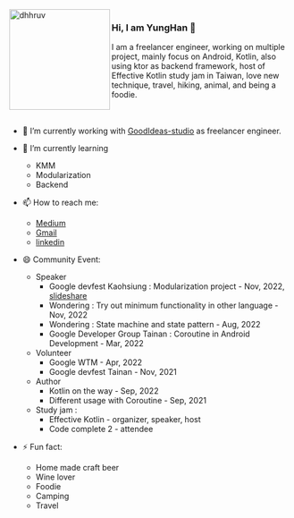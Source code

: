 <img align="left" width="180" height="180" alt="dhhruv" src="https://avatars.githubusercontent.com/u/65593417" />

### Hi, I am YungHan 👋

I am a freelancer engineer, working on multiple project, mainly focus on Android, Kotlin, also using ktor as backend framework, host of Effective Kotlin study jam in Taiwan, love new technique, travel, hiking, animal, and being a foodie.
<br>
<br>
<br>

- 🔭 I’m currently working with [GoodIdeas-studio](https://goodideas-studio.com/) as freelancer engineer.
- 🌱 I’m currently learning 
  - KMM
  - Modularization
  - Backend
  
- 📫 How to reach me: 
  - [Medium](https://medium.com/@kennethchangla)
  - [Gmail](mailto:kennethchangla@gmail.com)
  - [linkedin](https://www.linkedin.com/in/yh-c/)
  
- 😄 Community Event:
  - Speaker
    - Google devfest Kaohsiung : Modularization project - Nov, 2022, [slideshare](https://www.slideshare.net/ChangKenneth1/devfest-2022-pdf)
    - Wondering : Try out minimum functionality in other language - Nov, 2022
    - Wondering : State machine and state pattern - Aug, 2022
    - Google Developer Group Tainan : Coroutine in Android Development - Mar, 2022
  - Volunteer
    - Google WTM - Apr, 2022
    - Google devfest Tainan - Nov, 2021
  - Author
    - Kotlin on the way - Sep, 2022
    - Different usage with Coroutine - Sep, 2021
  - Study jam : 
    - Effective Kotlin - organizer, speaker, host
    - Code complete 2 - attendee
- ⚡ Fun fact: 
  - Home made craft beer
  - Wine lover
  - Foodie
  - Camping 
  - Travel
<!--
**Kenny50/Kenny50** is a ✨ _special_ ✨ repository because its `README.md` (this file) appears on your GitHub profile.

Here are some ideas to get you started:

- 🔭 I’m currently working on ...
- 🌱 I’m currently learning ...
- 👯 I’m looking to collaborate on ...
- 🤔 I’m looking for help with ...
- 💬 Ask me about ...
- 📫 How to reach me: ...
- 😄 Pronouns: ...
- ⚡ Fun fact: ...
-->
